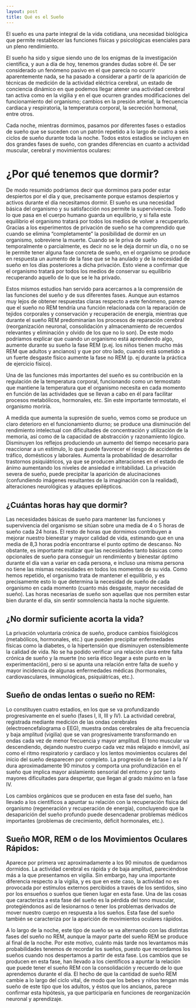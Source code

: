 ```yaml
---
layout: post
title: Qué es el Sueño
---
```


El sueño es una parte integral de la vida cotidiana, una necesidad biológica que permite restablecer las funciones físicas y psicológicas esenciales para un pleno rendimiento.

El sueño ha sido y sigue siendo uno de los enigmas de la investigación científica, y aun a día de hoy, tenemos grandes dudas sobre él. De ser considerado un fenómeno pasivo en el que parecía no ocurrir aparentemente nada, se ha pasado a considerar a partir de la aparición de técnicas de medición de la actividad eléctrica cerebral, un estado de conciencia dinámico en que podemos llegar atener una actividad cerebral tan activa como en la vigilia y en el que ocurren grandes modificaciones del funcionamiento del organismo; cambios en la presión arterial, la frecuencia cardiaca y respiratoria, la temperatura corporal, la secreción hormonal, entre otros.

Cada noche, mientras dormimos, pasamos por diferentes fases o estadios de sueño que se suceden con un patrón repetido a lo largo de cuatro a seis ciclos de sueño durante toda la noche. Todos estos estadios se incluyen en dos grandes fases de sueño, con grandes diferencias en cuanto a actividad muscular, cerebral y movimientos oculares:

# ¿Por qué tenemos que dormir?

De modo resumido podríamos decir que dormimos para poder estar despiertos por el día y que, precisamente porque estamos despiertos y activos durante el día necesitamos dormir. El sueño es una necesidad básica del organismo y su satisfacción nos permite la supervivencia. Todo lo que pasa en el cuerpo humano guarda un equilibrio, y si falla este equilibrio el organismo tratará por todos los medios de volver a recuperarlo. Gracias a los experimentos de privación de sueño se ha comprendido que cuando se elimina “completamente” la posibilidad de dormir en un organismo, sobreviene la muerte. Cuando se le priva de sueño temporalmente o parcialmente, es decir no se le deja dormir un día, o no se le permite tener alguna fase concreta de sueño, en el organismo se produce en respuesta un aumento de la fase que se ha anulado y de la necesidad de sueño en los días posteriores a dicha privación. Esto viene a confirmar que el organismo tratará por todos los medios de conservar su equilibrio recuperando aquello de lo que se le ha privado.

Estos mismos estudios han servido para acercarnos a la comprensión de las funciones del sueño y de sus diferentes fases. Aunque aun estamos muy lejos de obtener respuestas claras respecto a este fenómeno, parece que el sueño no REM tendría una función relacionada con la reparación de tejidos corporales y conservación y recuperación de energía, mientras que durante el sueño REM predominarían los procesos de reparación cerebral (reorganización neuronal, consolidación y almacenamiento de recuerdos relevantes y eliminación y olvido de los que no lo son). De este modo podríamos explicar que cuando un organismo está aprendiendo algo, aumente durante su sueño la fase REM (p.ej. los niños tienen mucho más REM que adultos y ancianos) y que por otro lado, cuando está sometido a un fuerte desgaste físico aumente la fase no REM (p. ej durante la práctica de ejercicio físico).

Una de las funciones más importantes del sueño es su contribución en la regulación de la temperatura corporal, funcionando como un termostato que mantiene la temperatura que el organismo necesita en cada momento en función de las actividades que se llevan a cabo en él para facilitar procesos metabólicos, hormonales, etc. Sin este importante termostato, el organismo moriría.

A medida que aumenta la supresión de sueño, vemos como se produce un claro deterioro en el funcionamiento diurno; se produce una disminución del rendimiento intelectual con dificultades de concentración y utilización de la memoria, así como de la capacidad de abstracción y razonamiento lógico. Disminuyen los reflejos produciendo un aumento del tiempo necesario para reaccionar a un estímulo, lo que puede favorecer el riesgo de accidentes de tráfico, domésticos y laborales. Aumenta la probabilidad de desarrollar trastornos psiquiátricos, ya que se producen alteraciones en el estado de ánimo aumentando los niveles de ansiedad e irritabilidad. La privación severa de sueño, puede precipitar la aparición de alucinaciones (confundiendo imágenes resultantes de la imaginación con la realidad), alteraciones neurológicas y ataques epilépticos.

## ¿Cuántas horas hay que dormir?

Las necesidades básicas de sueño para mantener las funciones y supervivencia del organismo se sitúan sobre una media de 4 o 5 horas de sueño cada 24 horas. El resto de horas que dormimos contribuyen a mejorar nuestro bienestar y mayor calidad de vida, estimando que en una media de 8,3 horas podría encontrarse el punto optimo de descanso. No obstante, es importante matizar que las necesidades tanto básicas como opcionales de sueño para conseguir un rendimiento y bienestar óptimo durante el día van a variar en cada persona, e incluso una misma persona no tiene las mismas necesidades en todos los momentos de su vida. Como hemos repetido, el organismo trata de mantener el equilibrio, y es precisamente esto lo que determina la necesidad de sueño de cada organismo en cada momento (cuanto más desgaste, mayor necesidad de sueño). Las horas necesarias de sueño son aquellas que nos permiten estar bien durante el día, sin sentir somnolencia hasta la noche siguiente.

## ¿No dormir suficiente acorta la vida?

La privación voluntaria crónica de sueño, produce cambios fisiológicos (metabólicos, hormonales, etc.) que pueden precipitar enfermedades físicas como la diabetes, o la hipertensión que disminuyen ostensiblemente la calidad de vida. No se ha podido verificar una relación clara entre falta crónica de sueño y la muerte (no sería ético llegar a este punto en la experimentación), pero si se apunta una relación entre falta de sueño y mayor incidencia de algunas enfermedades médicas (hormonales, cardiovasculares, inmunológicas, psiquiátricas, etc.).

## Sueño de ondas lentas o sueño no REM:

Lo constituyen cuatro estadios, en los que se va profundizando progresivamente en el sueño (fases I, II, III y IV). La actividad cerebral, registrada mediante medición de las ondas cerebrales (electroencefalograma o EEG), muestra ondas cerebrales de alta frecuencia y baja amplitud (vigilia) que se van progresivamente transformando en ondas cada vez de menor frecuencia y mayor amplitud. El tono muscular va descendiendo, dejando nuestro cuerpo cada vez más relajado e inmóvil, así como el ritmo respiratorio y cardiaco y los lentos movimientos oculares del inicio del sueño desparecen por completo. La progresión de la fase I a la IV dura aproximadamente 90 minutos y comporta una profundización en el sueño que implica mayor aislamiento sensorial del entorno y por tanto mayores dificultades para despertar, que llegan al grado máximo en la fase IV.

Los cambios orgánicos que se producen en esta fase del sueño, han llevado a los científicos a apuntar su relación con la recuperación física del organismo (regeneración y recuperación de energía), concluyendo que la desaparición del sueño profundo puede desencadenar problemas médicos importantes (problemas de crecimiento, déficit hormonales, etc.).

## Sueño MOR, REM o de los Movimientos Oculares Rápidos:

Aparece por primera vez aproximadamente a los 90 minutos de quedarnos dormidos. La actividad cerebral es rápida y de baja amplitud, pareciéndose más a la que presentamos en vigilia. Sin embargo, hay una importante diferencia respecto a la vigilia, y es que en este caso, la actividad no es provocada por estímulos externos percibidos a través de los sentidos, sino por los ensueños o sueños que tienen lugar en esta fase. Una de las cosas que caracteriza a esta fase del sueño es la pérdida del tono muscular, protegiéndonos así de lesionarnos o tener los problemas derivados de mover nuestro cuerpo en respuesta a los sueños. Esta fase del sueño también se caracteriza por la aparición de movimientos oculares rápidos.

A lo largo de la noche, este tipo de sueño se va alternando con las distintas fases del sueño no REM, aunque la mayor parte del sueño REM se produce al final de la noche. Por este motivo, cuánto más tarde nos levantamos más probabilidades tenemos de recordar los sueños, puesto que recordamos los sueños cuando nos despertamos a partir de esta fase. Los cambios que se producen en esta fase, han llevado a los científicos a apuntar la relación que puede tener el sueño REM con la consolidación y recuerdo de lo que aprendemos durante el día. El hecho de que la cantidad de sueño REM cambie a lo largo del ciclo vital, de modo que los bebes y niños tengan más sueño de este tipo que los adultos, y éstos que los ancianos, parece confirmar esta hipótesis, ya que participaría en funciones de reorganización neuronal y aprendizaje.
